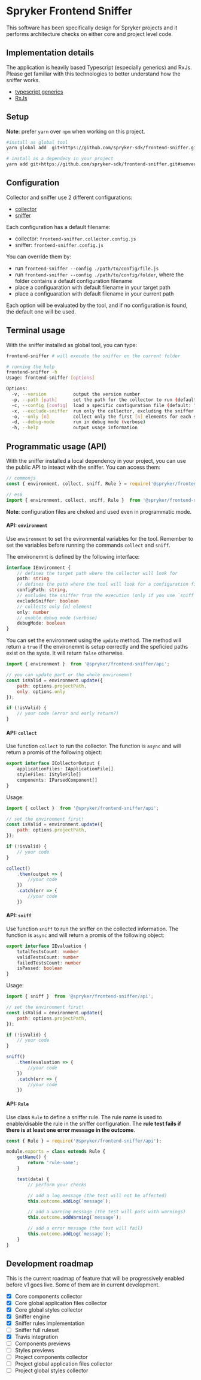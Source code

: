 # Spryker Frontend Sniffer

This software has been specifically design for Spryker projects and it performs architecture checks on either core and project level code.

## Implementation details
The application is heavily based Typescript (especially generics) and RxJs. Please get familiar with this
technologies to better understand how the sniffer works.

- [typescript generics](https://www.typescriptlang.org/docs/handbook/generics.html)
- [RxJs](https://rxjs.dev/)

## Setup
**Note**: prefer `yarn` over `npm` when working on this project.

```bash
#install as global tool
yarn global add  git+https://github.com/spryker-sdk/frontend-sniffer.git#semver:^0.1.0

# install as a dependecy in your project
yarn add git+https://github.com/spryker-sdk/frontend-sniffer.git#semver:^0.1.0
```

## Configuration
Collector and sniffer use 2 different configurations:

- [collector](https://github.com/spryker-sdk/frontend-sniffer/blob/master/config/collector.js)
- [sniffer](https://github.com/spryker-sdk/frontend-sniffer/blob/master/config/sniffer.js)

Each configuration has a default filename:

- collector: `frontend-sniffer.collector.config.js`
- sniffer: `frontend-sniffer.config.js`

You can override them by:

- run `frontend-sniffer --config ./path/to/config/file.js`
- run `frontend-sniffer --config ./path/to/config/folder`, where the folder contains a default configuration filename
- place a configuaration with default filename in your target path
- place a configuaration with default filename in your current path

Each option will be evaluated by the tool, and if no configuration is found, the default one will be used.

## Terminal usage
With the sniffer installed as global tool, you can type:

```bash
frontend-sniffer # will execute the sniffer on the current folder

# running the help
frontend-sniffer -h
Usage: frontend-sniffer [options]

Options:
  -v, --version          output the version number
  -p, --path [path]      set the path for the collector to run (default: "/your/current/folder")
  -c, --config [config]  load a specific configuration file (default: "")
  -x, --exclude-sniffer  run only the collector, excluding the sniffer
  -o, --only [n]         collect only the first [n] elements for each stream (default: null)
  -d, --debug-mode       run in debug mode (verbose)
  -h, --help             output usage information
```

## Programmatic usage (API)
With the sniffer installed a local dependency in your project, you can use
the public API to inteact with the sniffer. You can access them:

```ts
// commonjs
const { environment, collect, sniff, Rule } = require('@spryker/frontend-sniffer/api');

// es6
import { environment, collect, sniff, Rule }  from '@spryker/frontend-sniffer/api';
```

**Note**: configuration files are cheked and used even in programmatic mode.

#### API: `environment`
Use `environment` to set the evironmental variables for the tool.
Remember to set the variables before running the commands `collect` and `sniff`.

The environemnt is defined by the following interface:

```ts
interface IEnvironment {
    // defines the target path where the collector will look for
    path: string
    // defines the path where the tool will look for a configuration file
    configPath: string,
    // excludes the sniffer from the execution (only if you use `sniff` command)
    excludeSniffer: boolean
    // collects only [n] element
    only: number
    // enable debug mode (verbose)
    debugMode: boolean
}
```

You can set the environment using the `update` method.
The method will return a `true` if the environemnt is setup correctly and the speficied paths exist on the syste. It will return `false` otherwise.

```js
import { environment }  from '@spryker/frontend-sniffer/api';

// you can update part or the whole environemnt
const isValid = environment.update({
    path: options.projectPath,
    only: options.only
});

if (!isValid) {
    // your code (error and early return?)
}
```

#### API: `collect`
Use function `collect` to run the collector. The function is `async` and will return a promis of the following object:

```ts
export interface ICollectorOutput {
    applicationFiles: IApplicationFile[]
    styleFiles: IStyleFile[]
    components: IParsedComponent[]
}
```

Usage:

```js
import { collect }  from '@spryker/frontend-sniffer/api';

// set the environment first!
const isValid = environment.update({
    path: options.projectPath,
});

if (!isValid) {
    // your code
}

collect()
    .then(output => {
        //your code
    })
    .catch(err => {
        //your code
    })
```

#### API: `sniff`
Use function `sniff` to run the sniffer on the collected information. The function is `async` and will return a promis of the following object:

```ts
export interface IEvaluation {
    totalTestsCount: number
    validTestsCount: number
    failedTestsCount: number
    isPassed: boolean
}
```

Usage:

```js
import { sniff }  from '@spryker/frontend-sniffer/api';

// set the environment first!
const isValid = environment.update({
    path: options.projectPath,
});

if (!isValid) {
    // your code
}

sniff()
    .then(evaluation => {
        //your code
    })
    .catch(err => {
        //your code
    })
```

#### API: `Rule`
Use class `Rule` to define a sniffer rule.
The rule name is used to enable/disable the rule in the sniffer configuration.
The **rule test fails if there is at least one error message in the outcome**.

```js
const { Rule } = require('@spryker/frontend-sniffer/api');

module.exports = class extends Rule {
    getName() {
        return 'rule-name';
    }

    test(data) {
        // perform your checks

        // add a log message (the test will not be affected)
        this.outcome.addLog(`message`);

        // add a warning message (the test will pass with warnings)
        this.outcome.addWarning(`message`);

        // add a error message (the test will fail)
        this.outcome.addLog(`message`);
    }
}
```

## Development roadmap
This is the current roadmap of feature that will be progressively enabled before v1 goes
live. Some of them are in current development.

- [x] Core components collector
- [x] Core global application files collector
- [x] Core global styles collector
- [x] Sniffer engine
- [x] Sniffer rules implementation
- [ ] Sniffer full ruleset
- [x] Travis integration
- [ ] Components previews
- [ ] Styles previews
- [ ] Project components collector
- [ ] Project global application files collector
- [ ] Project global styles collector
